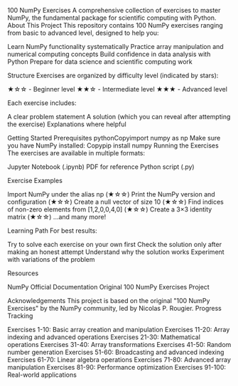 100 NumPy Exercises
A comprehensive collection of exercises to master NumPy, the fundamental package for scientific computing with Python.
About This Project
This repository contains 100 NumPy exercises ranging from basic to advanced level, designed to help you:

Learn NumPy functionality systematically
Practice array manipulation and numerical computing concepts
Build confidence in data analysis with Python
Prepare for data science and scientific computing work

Structure
Exercises are organized by difficulty level (indicated by stars):

★☆☆ - Beginner level
★★☆ - Intermediate level
★★★ - Advanced level

Each exercise includes:

A clear problem statement
A solution (which you can reveal after attempting the exercise)
Explanations where helpful

Getting Started
Prerequisites
pythonCopyimport numpy as np
Make sure you have NumPy installed:
Copypip install numpy
Running the Exercises
The exercises are available in multiple formats:

Jupyter Notebook (.ipynb)
PDF for reference
Python script (.py)

Exercise Examples

Import NumPy under the alias np (★☆☆)
Print the NumPy version and configuration (★☆☆)
Create a null vector of size 10 (★☆☆)
Find indices of non-zero elements from [1,2,0,0,4,0] (★☆☆)
Create a 3×3 identity matrix (★☆☆)
...and many more!

Learning Path
For best results:

Try to solve each exercise on your own first
Check the solution only after making an honest attempt
Understand why the solution works
Experiment with variations of the problem

Resources

NumPy Official Documentation
Original 100 NumPy Exercises Project

Acknowledgements
This project is based on the original "100 NumPy Exercises" by the NumPy community, led by Nicolas P. Rougier.
Progress Tracking

 Exercises 1-10: Basic array creation and manipulation
 Exercises 11-20: Array indexing and advanced operations
 Exercises 21-30: Mathematical operations
 Exercises 31-40: Array transformations
 Exercises 41-50: Random number generation
 Exercises 51-60: Broadcasting and advanced indexing
 Exercises 61-70: Linear algebra operations
 Exercises 71-80: Advanced array manipulation
 Exercises 81-90: Performance optimization
 Exercises 91-100: Real-world applications
 
